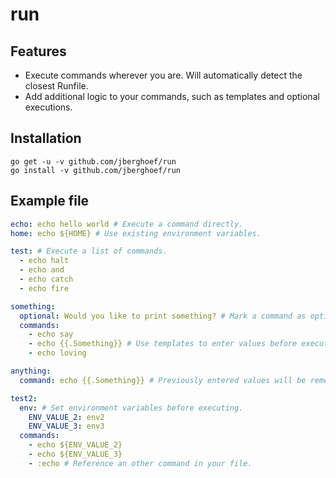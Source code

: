 # run

## Features
- Execute commands wherever you are. Will automatically detect the closest
Runfile.
- Add additional logic to your commands, such as templates and optional
executions.

## Installation
```golang
go get -u -v github.com/jberghoef/run
go install -v github.com/jberghoef/run
```

## Example file
```yaml
echo: echo hello world # Execute a command directly.
home: echo ${HOME} # Use existing environment variables.

test: # Execute a list of commands.
  - echo halt
  - echo and
  - echo catch
  - echo fire

something:
  optional: Would you like to print something? # Mark a command as optional.
  commands:
    - echo say
    - echo {{.Something}} # Use templates to enter values before executing.
    - echo loving

anything:
  command: echo {{.Something}} # Previously entered values will be remembered.

test2:
  env: # Set environment variables before executing.
    ENV_VALUE_2: env2
    ENV_VALUE_3: env3
  commands:
    - echo ${ENV_VALUE_2}
    - echo ${ENV_VALUE_3}
    - :echo # Reference an other command in your file.
```
